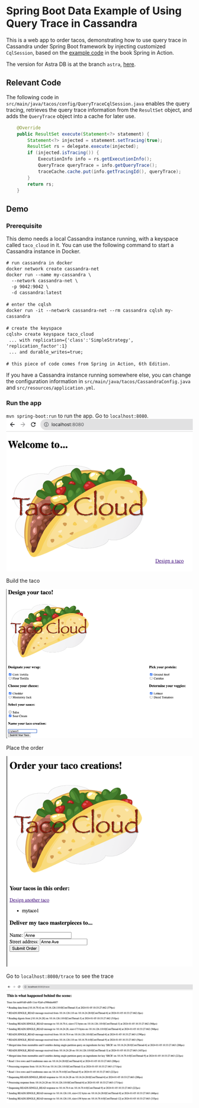 # Spring Boot Data Example of Using Query Trace in Cassandra
This is a web app to order tacos, demonstrating how to use query trace in Cassandra under Spring Boot framework by injecting customized `CqlSession`, based on the [example code](https://github.com/habuma/spring-in-action-6-samples/tree/main/ch04/tacos-sd-cassandra) in the book Spring in Action.

The version for Astra DB is at the branch `astra`, [here](https://github.com/SiyaoIsHiding/spring-query-trace-example/tree/astra).

## Relevant Code
The following code in `src/main/java/tacos/config/QueryTraceCqlSession.java` enables the query tracing, retrieves the query trace information from the `ResultSet` object, and adds the `QueryTrace` object into a cache for later use.

```java
    @Override
    public ResultSet execute(Statement<?> statement) {
        Statement<?> injected = statement.setTracing(true);
        ResultSet rs = delegate.execute(injected);
        if (injected.isTracing()) {
            ExecutionInfo info = rs.getExecutionInfo();
            QueryTrace queryTrace = info.getQueryTrace();
            traceCache.cache.put(info.getTracingId(), queryTrace);
        }
        return rs;
    }
```

## Demo
### Prerequisite
This demo needs a local Cassandra instance running, with a keyspace called `taco_cloud` in it. You can use the following command to start a Cassandra instance in Docker.

```shell
# run cassandra in docker
docker network create cassandra-net
docker run --name my-cassandra \
  --network cassandra-net \
  -p 9042:9042 \
  -d cassandra:latest

# enter the cqlsh
docker run -it --network cassandra-net --rm cassandra cqlsh my-cassandra

# create the keyspace
cqlsh> create keyspace taco_cloud
 ... with replication={'class':'SimpleStrategy', 'replication_factor':1}
 ... and durable_writes=true;

# this piece of code comes from Spring in Action, 6th Edition.
```

If you have a Cassandra instance running somewhere else, you can change the configuration information in `src/main/java/tacos/CassandraConfig.java` and `src/resources/application.yml`.

### Run the app
`mvn spring-boot:run` to run the app. Go to `localhost:8080`.
![images/home.png](images/home.png)

Build the taco

![images/design.png](images/design.png)

Place the order

![images/order.png](images/order.png)

Go to `localhost:8080/trace` to see the trace

![images/trace.png](images/trace.png)
